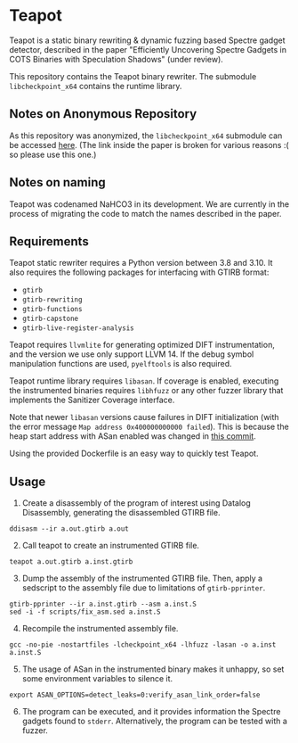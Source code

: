 # Teapot

Teapot is a static binary rewriting & dynamic fuzzing based Spectre gadget detector, 
described in the paper "Efficiently Uncovering Spectre Gadgets in COTS Binaries with Speculation Shadows" (under review).

This repository contains the Teapot binary rewriter. 
The submodule `libcheckpoint_x64` contains the runtime library.

## Notes on Anonymous Repository

As this repository was anonymized, the `libcheckpoint_x64` submodule can be accessed [here](https://anonymous.4open.science/r/libcheckpoint_x64-C810).
(The link inside the paper is broken for various reasons :( so please use this one.)

## Notes on naming

Teapot was codenamed NaHCO3 in its development.
We are currently in the process of migrating the code to match the names described in the paper.

## Requirements

Teapot static rewriter requires a Python version between 3.8 and 3.10.
It also requires the following packages for interfacing with GTIRB format:

- `gtirb`
- `gtirb-rewriting`
- `gtirb-functions`
- `gtirb-capstone`
- `gtirb-live-register-analysis`

Teapot requires `llvmlite` for generating optimized DIFT instrumentation, and the version we use only support LLVM 14.
If the debug symbol manipulation functions are used, `pyelftools` is also required.

Teapot runtime library requires `libasan`. 
If coverage is enabled, executing the instrumented binaries requires `libhfuzz` 
or any other fuzzer library that implements the Sanitizer Coverage interface.  

Note that newer `libasan` versions cause failures in DIFT initialization 
(with the error message `Map address 0x400000000000 failed`).
This is because the heap start address with ASan enabled was changed in 
[this commit](https://github.com/llvm/llvm-project/commit/fb77ca05ffb4f8e666878f2f6718a9fb4d686839).

Using the provided Dockerfile is an easy way to quickly test Teapot.

## Usage

1. Create a disassembly of the program of interest using Datalog Disassembly, generating the disassembled GTIRB file.
```shell
ddisasm --ir a.out.gtirb a.out
```

2. Call teapot to create an instrumented GTIRB file.
```shell
teapot a.out.gtirb a.inst.gtirb
```

3. Dump the assembly of the instrumented GTIRB file. 
Then, apply a sedscript to the assembly file due to limitations of `gtirb-pprinter`.
```shell
gtirb-pprinter --ir a.inst.gtirb --asm a.inst.S
sed -i -f scripts/fix_asm.sed a.inst.S 
```

4. Recompile the instrumented assembly file.
```shell
gcc -no-pie -nostartfiles -lcheckpoint_x64 -lhfuzz -lasan -o a.inst a.inst.S
```

5. The usage of ASan in the instrumented binary makes it unhappy, 
so set some environment variables to silence it.
```shell
export ASAN_OPTIONS=detect_leaks=0:verify_asan_link_order=false
```

6. The program can be executed, and it provides information the Spectre gadgets found to `stderr`.
Alternatively, the program can be tested with a fuzzer.


